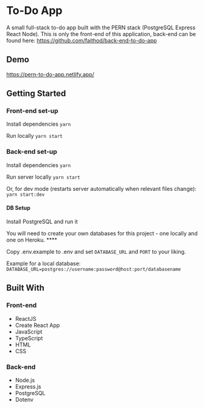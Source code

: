 # To-Do App

A small full-stack to-do app built with the PERN stack (PostgreSQL Express React Node). This is only the front-end of this application, back-end can be found here: https://github.com/faithod/back-end-to-do-app 

## Demo

https://pern-to-do-app.netlify.app/

## Getting Started

### Front-end set-up

Install dependencies ```yarn```

Run locally ```yarn start```


### Back-end set-up

Install dependencies ```yarn```

Run server locally ```yarn start```

Or, for dev mode (restarts server automatically when relevant files change): ```yarn start:dev```

#### DB Setup

Install PostgreSQL and run it

You will need to create your own databases for this project - one locally and one on Heroku. ****

Copy .env.example to .env and set `DATABASE_URL` and `PORT` to your liking.

Example for a local database: `DATABASE_URL=postgres://username:password@host:port/databasename`


## Built With


### Front-end
* ReactJS 
* Create React App
* JavaScript
* TypeScript
* HTML
* CSS

### Back-end
* Node.js 
* Express.js 
* PostgreSQL 
* Dotenv 
